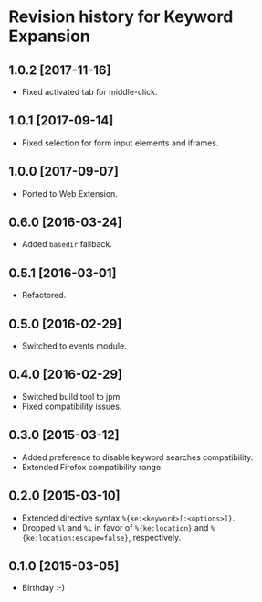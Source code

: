 # Revision history for Keyword Expansion

## 1.0.2 [2017-11-16]

* Fixed activated tab for middle-click.

## 1.0.1 [2017-09-14]

* Fixed selection for form input elements and iframes.

## 1.0.0 [2017-09-07]

* Ported to Web Extension.

## 0.6.0 [2016-03-24]

* Added `basedir` fallback.

## 0.5.1 [2016-03-01]

* Refactored.

## 0.5.0 [2016-02-29]

* Switched to events module.

## 0.4.0 [2016-02-29]

* Switched build tool to jpm.
* Fixed compatibility issues.

## 0.3.0 [2015-03-12]

* Added preference to disable keyword searches compatibility.
* Extended Firefox compatibility range.

## 0.2.0 [2015-03-10]

* Extended directive syntax `%{ke:<keyword>[:<options>]}`.
* Dropped `%l` and `%L` in favor of `%{ke:location}` and
  `%{ke:location:escape=false}`, respectively.

## 0.1.0 [2015-03-05]

* Birthday :-)
